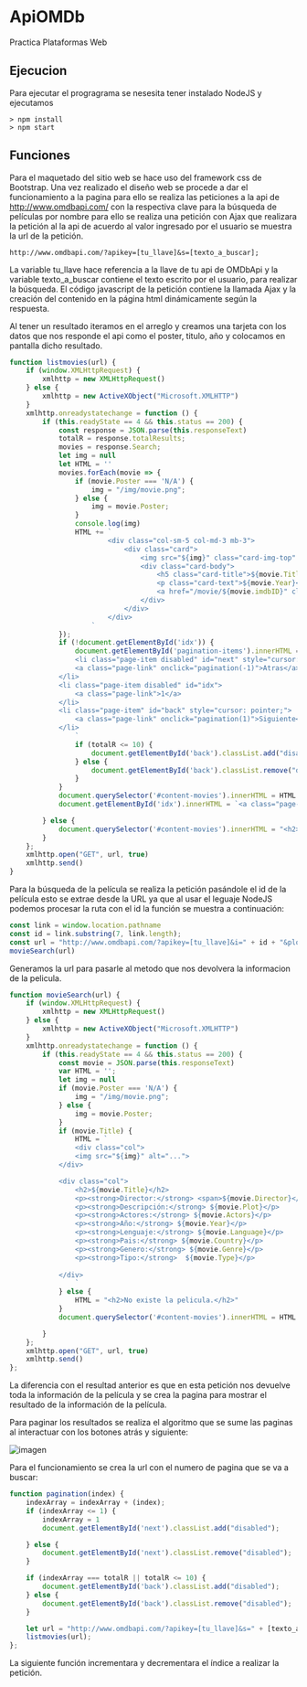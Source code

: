 # ApiOMDb
Practica Plataformas Web

## Ejecucion
Para ejecutar el progragrama se nesesita tener instalado NodeJS y ejecutamos
```
> npm install
> npm start
```
## Funciones

Para el maquetado del sitio web se hace uso del framework css de Bootstrap.
Una vez realizado el diseño web se procede a dar el funcionamiento  a la pagina para ello se realiza las peticiones a la api de http://www.omdbapi.com/ con la respectiva clave para la búsqueda de películas por nombre para ello se realiza una petición con Ajax que realizara la petición al la api de acuerdo al valor ingresado por el usuario se muestra la url de la petición.
```
http://www.omdbapi.com/?apikey=[tu_llave]&s=[texto_a_buscar];
```
 
La variable tu_llave hace referencia a la llave de tu api de OMDbApi y la variable texto_a_buscar contiene el texto escrito por el usuario, para realizar la búsqueda.
El código javascript de la petición contiene la llamada Ajax y la creación del contenido en la página html dinámicamente según la respuesta.

Al tener un resultado iteramos en el arreglo y creamos una tarjeta con los datos que nos responde el api como el poster, titulo, año y colocamos en pantalla dicho resultado.

```js
function listmovies(url) {
    if (window.XMLHttpRequest) {
        xmlhttp = new XMLHttpRequest()
    } else {
        xmlhttp = new ActiveXObject("Microsoft.XMLHTTP")
    }
    xmlhttp.onreadystatechange = function () {
        if (this.readyState == 4 && this.status == 200) {
            const response = JSON.parse(this.responseText)
            totalR = response.totalResults;
            movies = response.Search;
            let img = null
            let HTML = ''
            movies.forEach(movie => {
                if (movie.Poster === 'N/A') {
                    img = "/img/movie.png";
                } else {
                    img = movie.Poster;
                }
                console.log(img)
                HTML += `
                        <div class="col-sm-5 col-md-3 mb-3">
                            <div class="card">
                                <img src="${img}" class="card-img-top" alt="..">
                                <div class="card-body">
                                    <h5 class="card-title">${movie.Title}</h5>
                                    <p class="card-text">${movie.Year}</p>
                                    <a href="/movie/${movie.imdbID}" class="btn btn-primary">Detalle</a>
                                </div>
                            </div>
                        </div>
                    `
            });
            if (!document.getElementById('idx')) {
                document.getElementById('pagination-items').innerHTML = `
                <li class="page-item disabled" id="next" style="cursor: pointer;">
                <a class="page-link" onclick="pagination(-1)">Atras</a>
            </li>
            <li class="page-item disabled" id="idx">
                <a class="page-link">1</a>
            </li>
            <li class="page-item" id="back" style="cursor: pointer;">
                <a class="page-link" onclick="pagination(1)">Siguiente</a>
            </li>
                `
                if (totalR <= 10) {
                    document.getElementById('back').classList.add("disabled");
                } else {
                    document.getElementById('back').classList.remove("disabled");
                }
            }            
            document.querySelector('#content-movies').innerHTML = HTML
            document.getElementById('idx').innerHTML = `<a class="page-link">${indexArray}/${totalR}</a>`

        } else {
            document.querySelector('#content-movies').innerHTML = "<h2>No existe la pelicula.</h2>"
        }
    };
    xmlhttp.open("GET", url, true)
    xmlhttp.send()
}
```
Para la búsqueda de la película se realiza la petición pasándole el id de la película esto se extrae desde la URL ya que al usar el leguaje NodeJS podemos procesar la ruta con el id la función se muestra a continuación:
```js
const link = window.location.pathname
const id = link.substring(7, link.length);
const url = "http://www.omdbapi.com/?apikey=[tu_llave]&i=" + id + "&plot=full";
movieSearch(url)
```
Generamos la url para pasarle al metodo que nos devolvera la informacion de la pelicula.
```js
function movieSearch(url) {
    if (window.XMLHttpRequest) {
        xmlhttp = new XMLHttpRequest()
    } else {
        xmlhttp = new ActiveXObject("Microsoft.XMLHTTP")
    }
    xmlhttp.onreadystatechange = function () {
        if (this.readyState == 4 && this.status == 200) {
            const movie = JSON.parse(this.responseText)
            var HTML = '';
            let img = null
            if (movie.Poster === 'N/A') {
                img = "/img/movie.png";
            } else {
                img = movie.Poster;
            }
            if (movie.Title) {
                HTML = `
                <div class="col">
                <img src="${img}" alt="...">
            </div>

            <div class="col">
                <h2>${movie.Title}</h2>
                <p><strong>Director:</strong> <span>${movie.Director}</span></p>
                <p><strong>Descripción:</strong> ${movie.Plot}</p>
                <p><strong>Actores:</strong> ${movie.Actors}</p>
                <p><strong>Año:</strong> ${movie.Year}</p>
                <p><strong>Lenguaje:</strong> ${movie.Language}</p>
                <p><strong>Pais:</strong> ${movie.Country}</p>
                <p><strong>Genero:</strong> ${movie.Genre}</p>
                <p><strong>Tipo:</strong>  ${movie.Type}</p>
                
            </div>
                `
            } else {
                HTML = "<h2>No existe la pelicula.</h2>"
            }
            document.querySelector('#content-movies').innerHTML = HTML

        }
    };
    xmlhttp.open("GET", url, true)
    xmlhttp.send()
};

```
La diferencia con el resultad anterior es que en esta petición nos devuelve toda la información de la película y se crea la pagina para mostrar el resultado de la información de la película.

Para paginar los resultados se realiza el algoritmo que se sume las paginas al interactuar con los botones atrás y siguiente:

![imagen](https://user-images.githubusercontent.com/15615518/78847942-e9756000-79d5-11ea-8c66-0f0023f2b0b5.png)
 
Para el funcionamiento se crea la url con el numero de pagina que se va a buscar:
```js
function pagination(index) {
    indexArray = indexArray + (index);
    if (indexArray <= 1) {
        indexArray = 1
        document.getElementById('next').classList.add("disabled");

    } else {
        document.getElementById('next').classList.remove("disabled");
    }

    if (indexArray === totalR || totalR <= 10) {
        document.getElementById('back').classList.add("disabled");
    } else {
        document.getElementById('back').classList.remove("disabled");
    }

    let url = "http://www.omdbapi.com/?apikey=[tu_llave]&s=" + [texto_a_buscar]+ "&page=" + indexArray;
    listmovies(url);
};
```
La siguiente función incrementara y decrementara el índice a realizar la petición.



